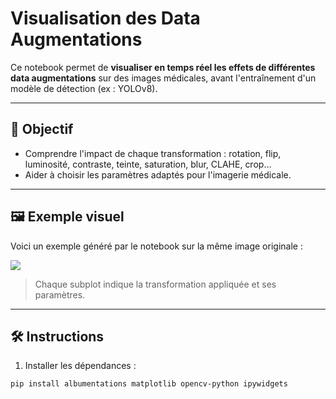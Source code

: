 # Visualisation des Data Augmentations

Ce notebook permet de **visualiser en temps réel les effets de différentes data augmentations** sur des images médicales, avant l'entraînement d'un modèle de détection (ex : YOLOv8).

---

## 🎯 Objectif

- Comprendre l'impact de chaque transformation : rotation, flip, luminosité, contraste, teinte, saturation, blur, CLAHE, crop…
- Aider à choisir les paramètres adaptés pour l'imagerie médicale.

---

## 🖼 Exemple visuel

Voici un exemple généré par le notebook sur la même image originale :

![](exemple_augmentations.png)

> Chaque subplot indique la transformation appliquée et ses paramètres.

---

## 🛠 Instructions

1. Installer les dépendances :
```bash
pip install albumentations matplotlib opencv-python ipywidgets
